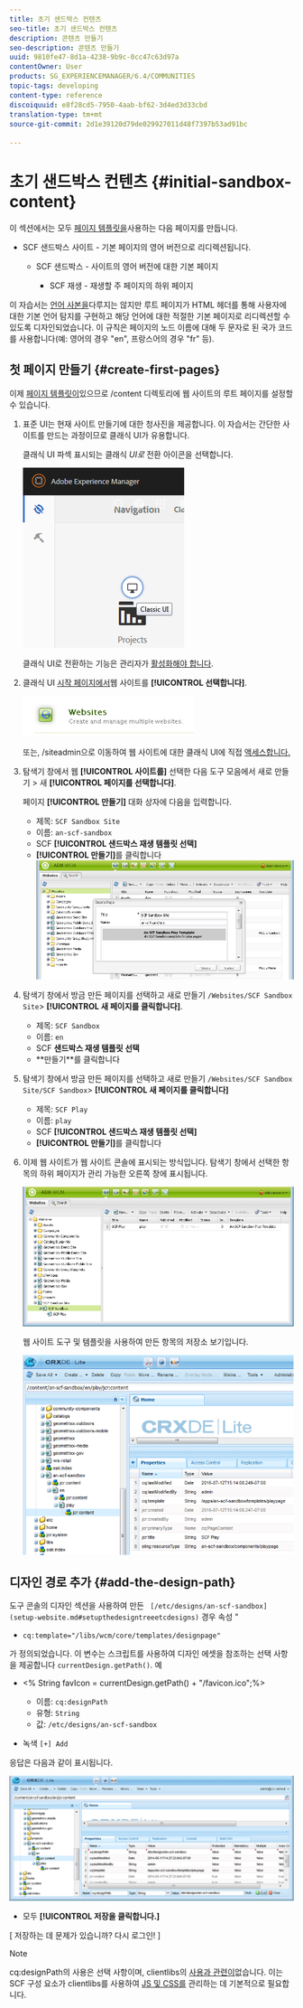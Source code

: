 ```yaml
---
title: 초기 샌드박스 컨텐츠
seo-title: 초기 샌드박스 컨텐츠
description: 콘텐츠 만들기
seo-description: 콘텐츠 만들기
uuid: 9810fe47-8d1a-4238-9b9c-0cc47c63d97a
contentOwner: User
products: SG_EXPERIENCEMANAGER/6.4/COMMUNITIES
topic-tags: developing
content-type: reference
discoiquuid: e8f28cd5-7950-4aab-bf62-3d4ed3d33cbd
translation-type: tm+mt
source-git-commit: 2d1e39120d79de029927011d48f7397b53ad91bc

---
```



# 초기 샌드박스 컨텐츠 {#initial-sandbox-content}

이 섹션에서는 모두 [페이지 템플릿을](initial-app.md#createthepagetemplate)사용하는 다음 페이지를 만듭니다.

* SCF 샌드박스 사이트 - 기본 페이지의 영어 버전으로 리디렉션됩니다.

   * SCF 샌드박스 - 사이트의 영어 버전에 대한 기본 페이지

      * SCF 재생 - 재생할 주 페이지의 하위 페이지

이 자습서는 [언어 사본을](../../help/sites-administering/tc-prep.md)다루지는 않지만 루트 페이지가 HTML 헤더를 통해 사용자에 대한 기본 언어 탐지를 구현하고 해당 언어에 대한 적절한 기본 페이지로 리디렉션할 수 있도록 디자인되었습니다. 이 규칙은 페이지의 노드 이름에 대해 두 문자로 된 국가 코드를 사용합니다(예: 영어의 경우 &quot;en&quot;, 프랑스어의 경우 &quot;fr&quot; 등).

## 첫 페이지 만들기 {#create-first-pages}

이제 [페이지 템플릿이](initial-app.md#createthepagetemplate)있으므로 /content 디렉토리에 웹 사이트의 루트 페이지를 설정할 수 있습니다.

1. 표준 UI는 현재 사이트 만들기에 대한 청사진을 제공합니다. 이 자습서는 간단한 사이트를 만드는 과정이므로 클래식 UI가 유용합니다.

   클래식 UI 파섹 표시되는 클래식 *UI로* 전환 아이콘을 선택합니다.

   ![chlimage_1-36](assets/chlimage_1-36.png)

   클래식 UI로 전환하는 기능은 관리자가 [활성화해야 합니다](../../help/sites-administering/enable-classic-ui.md).

1. 클래식 UI [시작 페이지에서](http://localhost:4502/welcome.html)웹 사이트를 **[!UICONTROL 선택합니다]**.

   ![chlimage_1-37](assets/chlimage_1-37.png)

   또는, /siteadmin으로 이동하여 웹 사이트에 대한 클래식 UI에 직접 [액세스합니다.](http://localhost:4502/siteadmin)

1. 탐색기 창에서 웹 **[!UICONTROL 사이트를]** 선택한 다음 도구 모음에서 새로 만들기 > 새 **[!UICONTROL 페이지를 선택합니다]**.

   페이지 **[!UICONTROL 만들기]** 대화 상자에 다음을 입력합니다.

   * 제목: `SCF Sandbox Site`
   * 이름: `an-scf-sandbox`
   * SCF **[!UICONTROL 샌드박스 재생 템플릿 선택]**
   * **[!UICONTROL 만들기]**&#x200B;를 클릭합니다
   ![chlimage_1-38](assets/chlimage_1-38.png)

1. 탐색기 창에서 방금 만든 페이지를 선택하고 새로 만들기 `/Websites/SCF Sandbox Site`> **[!UICONTROL 새 페이지를 클릭합니다]**.

   * 제목: `SCF Sandbox`
   * 이름: `en`
   * SCF **샌드박스 재생 템플릿 선택&#x200B;**
   * **만들기&#x200B;**를 클릭합니다

1. 탐색기 창에서 방금 만든 페이지를 선택하고 새로 만들기 `/Websites/SCF Sandbox Site/SCF Sandbox`> **[!UICONTROL 새 페이지를 클릭합니다]**

   * 제목: `SCF Play`
   * 이름: `play`
   * SCF **[!UICONTROL 샌드박스 재생 템플릿 선택]**
   * **[!UICONTROL 만들기]**&#x200B;를 클릭합니다

1. 이제 웹 사이트가 웹 사이트 콘솔에 표시되는 방식입니다. 탐색기 창에서 선택한 항목의 하위 페이지가 관리 가능한 오른쪽 창에 표시됩니다.

   ![chlimage_1-39](assets/chlimage_1-39.png)

   웹 사이트 도구 및 템플릿을 사용하여 만든 항목의 저장소 보기입니다.

   ![chlimage_1-40](assets/chlimage_1-40.png)

## 디자인 경로 추가 {#add-the-design-path}

도구 콘솔의 디자인 섹션을 사용하여 만든 ` [/etc/designs/an-scf-sandbox](setup-website.md#setupthedesigntreeetcdesigns)` 경우 속성 &quot;

* `cq:template="/libs/wcm/core/templates/designpage"`

가 정의되었습니다. 이 변수는 스크립트를 사용하여 디자인 에셋을 참조하는 선택 사항을 제공합니다 `currentDesign.getPath()`. 예

* &lt;% String favIcon = currentDesign.getPath() + &quot;/favicon.ico&quot;;%>


   * 이름: `cq:designPath`
   * 유형: `String`
   * 값: `/etc/designs/an-scf-sandbox`

* 녹색 `[+] Add`

응답은 다음과 같이 표시됩니다.

![chlimage_1-41](assets/chlimage_1-41.png)

* 모두 **[!UICONTROL 저장을 클릭합니다.]**

[ 저장하는 데 문제가 있습니까? 다시 로그인! ]

>[!NOTE]
>
>cq:designPath의 사용은 선택 사항이며, clientlibs의 [사용과 관련이](develop-app.md#includeclientlibsintemplate)없습니다. 이는 SCF 구성 요소가 clientlibs를 사용하여 [JS 및 CSS를](client-customize.md#clientlibs-for-scf) 관리하는 데 기본적으로 필요합니다.

